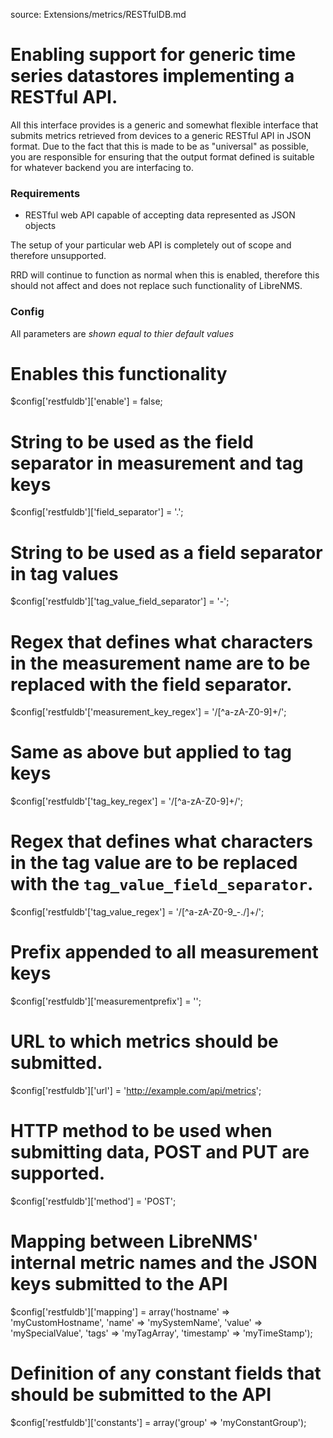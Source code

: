 source: Extensions/metrics/RESTfulDB.md
# Enabling support for generic time series datastores implementing a RESTful API.

All this interface provides is a generic and somewhat flexible interface that submits metrics retrieved from devices
to a generic RESTful API in JSON format. Due to the fact that this is made to be as "universal" as possible,
you are responsible for ensuring that the output format defined is suitable for whatever backend you are interfacing
to.

### Requirements
 - RESTful web API capable of accepting data represented as JSON objects

The setup of your particular web API is completely out of scope and therefore unsupported.

RRD will continue to function as normal when this is enabled,
therefore this should not affect and does not replace such functionality of LibreNMS.

### Config
All parameters are *shown equal to thier default values*

# Enables this functionality
$config['restfuldb']['enable'] = false;

# String to be used as the field separator in measurement and tag keys
$config['restfuldb']['field_separator'] = '.';

# String to be used as a field separator in tag values
$config['restfuldb']['tag_value_field_separator'] = '-';

# Regex that defines what characters in the measurement name are to be replaced with the field separator.
$config['restfuldb'['measurement_key_regex'] = '/[^a-zA-Z0-9]+/';

# Same as above but applied to tag keys
$config['restfuldb'['tag_key_regex'] = '/[^a-zA-Z0-9]+/';

# Regex that defines what characters in the tag value are to be replaced with the `tag_value_field_separator`.
$config['restfuldb'['tag_value_regex'] = '/[^a-zA-Z0-9_\-\.\/]+/';

# Prefix appended to all measurement keys
$config['restfuldb']['measurementprefix'] = '';

# URL to which metrics should be submitted.
$config['restfuldb']['url'] = 'http://example.com/api/metrics';

# HTTP method to be used when submitting data, POST and PUT are supported.
$config['restfuldb']['method'] = 'POST';

# Mapping between LibreNMS' internal metric names and the JSON keys submitted to the API
$config['restfuldb']['mapping'] = array('hostname' => 'myCustomHostname',
                                        'name' => 'mySystemName',
                                        'value' => 'mySpecialValue',
                                        'tags' => 'myTagArray',
                                        'timestamp' => 'myTimeStamp');

# Definition of any constant fields that should be submitted to the API
$config['restfuldb']['constants'] = array('group' => 'myConstantGroup');
```
